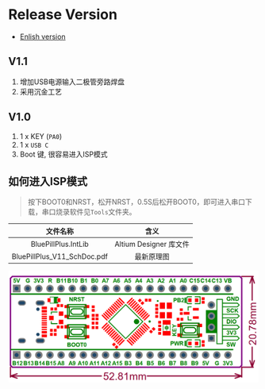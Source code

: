 # Release Version

* [Enlish version](./README.md)

## V1.1
1. 增加USB电源输入二极管旁路焊盘
2. 采用沉金工艺

## V1.0
1. 1 x KEY (`PA0`)
2. 1 x `USB C`
3. Boot 键, 很容易进入ISP模式

## 如何进入ISP模式

> 按下BOOT0和NRST，松开NRST，0.5S后松开BOOT0，即可进入串口下载，串口烧录软件见`Tools`文件夹。

|文件名称|含义|
| :--:|:--:|
|BluePillPlus.IntLib|Altium Designer 库文件|
|BluePillPlus_V11_SchDoc.pdf|最新原理图|

![BoardShape](/HDK/BoardShape_外形_V10.png "BoardShape")
